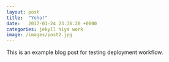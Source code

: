 ```yaml
---
layout: post
title:  "Yoho!"
date:   2017-01-24 23:36:20 +0000
categories: jekyll hiya work
image: /images/post2.jpg
---
```

This is an example blog post for testing deployment workflow.
